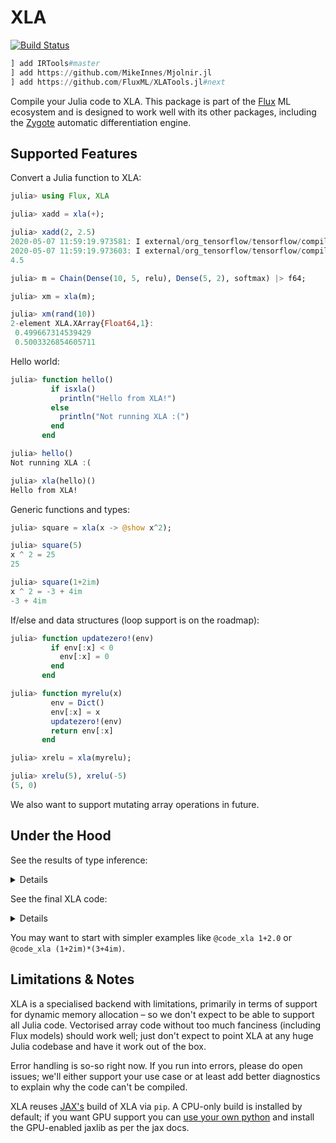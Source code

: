 # XLA

[![Build Status](https://travis-ci.org/FluxML/XLATools.jl.svg?branch=master)](https://travis-ci.org/FluxML/XLATools.jl)

```julia
] add IRTools#master
] add https://github.com/MikeInnes/Mjolnir.jl
] add https://github.com/FluxML/XLATools.jl#next
```

Compile your Julia code to XLA. This package is part of the [Flux](https://github.com/FluxML/Flux.jl) ML ecosystem and is designed to work well with its other packages, including the [Zygote](https://github.com/FluxML/Zygote.jl) automatic differentiation engine.

## Supported Features

Convert a Julia function to XLA:

```julia
julia> using Flux, XLA

julia> xadd = xla(+);

julia> xadd(2, 2.5)
2020-05-07 11:59:19.973581: I external/org_tensorflow/tensorflow/compiler/xla/service/service.cc:168] XLA service 0x7ffe8239e680 initialized for platform Host (this does not guarantee that XLA will be used). Devices:
2020-05-07 11:59:19.973603: I external/org_tensorflow/tensorflow/compiler/xla/service/service.cc:176]   StreamExecutor device (0): Host, Default Version
4.5

julia> m = Chain(Dense(10, 5, relu), Dense(5, 2), softmax) |> f64;

julia> xm = xla(m);

julia> xm(rand(10))
2-element XLA.XArray{Float64,1}:
 0.499667314539429
 0.5003326854605711
```

Hello world:

```julia
julia> function hello()
         if isxla()
           println("Hello from XLA!")
         else
           println("Not running XLA :(")
         end
       end

julia> hello()
Not running XLA :(

julia> xla(hello)()
Hello from XLA!
```

Generic functions and types:

```julia
julia> square = xla(x -> @show x^2);

julia> square(5)
x ^ 2 = 25
25

julia> square(1+2im)
x ^ 2 = -3 + 4im
-3 + 4im
```

If/else and data structures (loop support is on the roadmap):

```julia
julia> function updatezero!(env)
         if env[:x] < 0
           env[:x] = 0
         end
       end

julia> function myrelu(x)
         env = Dict()
         env[:x] = x
         updatezero!(env)
         return env[:x]
       end

julia> xrelu = xla(myrelu);

julia> xrelu(5), xrelu(-5)
(5, 0)
```

We also want to support mutating array operations in future.

## Under the Hood

See the results of type inference:

<details>

```julia
julia> XLA.@code_typed softmax([1, 2, 3])
1: (%1 :: const(softmax), %2 :: Mjolnir.Shape{Array{Int64,1}}((3,)))
  %3 =
    1: (%1 :: const(max), %2 :: Int64, %3 :: Int64)
      %4 = (max)(%2, %3) :: Int64
      return %4
  %4 = (Mjolnir.KwFunc{typeof(mapreduce)}())((dims = 1,), mapreduce, identity, %3, %2) :: Int64
  %5 =
    1: (%1 :: const(-), %2 :: Int64, %3 :: Int64)
      %4 = (-)(%2, %3) :: Int64
      return %4
  %6 = (broadcast)(%5, %2, %4) :: Mjolnir.Shape{Array{Int64,1}}((3,))
  %7 =
    1: (%1 :: const(exp), %2 :: Int64)
      %3 = (Float64)(%2) :: Float64
      %4 = (exp)(%3) :: Float64
      return %4
  %8 = (broadcast)(%7, %6) :: Mjolnir.Shape{Array{Float64,1}}((3,))
  %9 =
    1: (%1 :: const(add_sum), %2 :: Float64, %3 :: Float64)
      %4 = (+)(%2, %3) :: Float64
      return %4
  %10 = (Mjolnir.KwFunc{typeof(mapreduce)}())((dims = 1,), mapreduce, identity, %9, %8) :: Float64
  %11 =
    1: (%1 :: const(/), %2 :: Float64, %3 :: Float64)
      %4 = (/)(%2, %3) :: Float64
      return %4
  %12 = (broadcast)(%11, %8, %10) :: Mjolnir.Shape{Array{Float64,1}}((3,))
  return %12
```

</details>

See the final XLA code:

<details>

```julia
julia> @code_xla softmax([1, 2, 3])
1: (%1 :: Int64[3])
  %2 =
    1: (%2 :: Int64, %3 :: Int64)
      %4 = (XLA.Max())(%2, %3) :: Int64
      return %4
  %3 = (XLA.Reduce(1))(%2, %1, 0)
  %4 =
    1: (%2 :: Int64, %3 :: Int64)
      %4 = (XLA.Sub())(%2, %3) :: Int64
      return %4
  %5 = (XLA.Map())(%4, %1, %3)
  %6 =
    1: (%2 :: Int64)
      %3 = (XLA.ConvertElementType(Float64))(%2) :: Float64
      %4 = (XLA.Exp())(%3) :: Float64
      return %4
  %7 = (XLA.Map())(%6, %5)
  %8 =
    1: (%2 :: Float64, %3 :: Float64)
      %4 = (XLA.Add())(%2, %3) :: Float64
      return %4
  %9 = (XLA.Reduce(1))(%8, %7, 0.0)
  %10 =
    1: (%2 :: Float64, %3 :: Float64)
      %4 = (XLA.Div())(%2, %3) :: Float64
      return %4
  %11 = (XLA.Map())(%10, %7, %9)
  return %11
```

</details>

You may want to start with simpler examples like `@code_xla 1+2.0` or
`@code_xla (1+2im)*(3+4im)`.

## Limitations & Notes

XLA is a specialised backend with limitations, primarily in terms of support for dynamic memory allocation – so we don't expect to be able to support all Julia code. Vectorised array code without too much fanciness (including Flux models) should work well; just don't expect to point XLA at any huge Julia codebase and have it work out of the box.

Error handling is so-so right now. If you run into errors, please do open issues; we'll either support your use case or at least add better diagnostics to explain why the code can't be compiled.

XLA reuses [JAX's](https://github.com/google/jax) build of XLA via `pip`. A CPU-only build is installed by default; if you want GPU support you can [use your own python](https://github.com/JuliaPy/PyCall.jl#specifying-the-python-version) and install the GPU-enabled jaxlib as per the jax docs.
